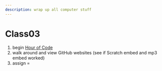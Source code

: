 ```yaml
---
description: wrap up all computer stuff
---
```


# Class03

1. begin [Hour of Code](../unit-1-computers/computer-software/hour-of-code.md)
2. walk around and view GitHub websites \(see if Scratch embed and mp3 embed worked\)
3. assign = 

